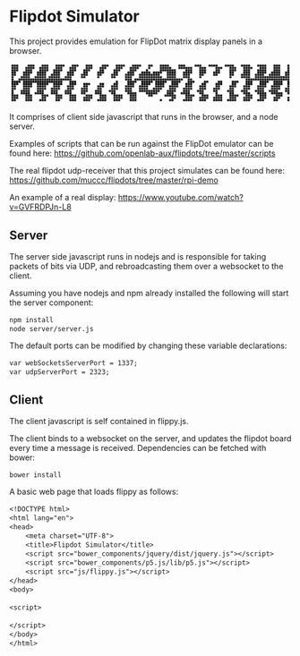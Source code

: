 # Flipdot Simulator

This project provides emulation for FlipDot matrix display panels in a browser.


![ScreenShot](examples/FlipDot.gif)

It comprises of client side javascript that runs in the browser, and a node server.

Examples of scripts that can be run against the FlipDot emulator can be found here:
https://github.com/openlab-aux/flipdots/tree/master/scripts

The real flipdot udp-receiver that this project simulates can be found here:
https://github.com/muccc/flipdots/tree/master/rpi-demo

An example of a real display:
https://www.youtube.com/watch?v=GVFRDPJn-L8


## Server
The server side javascript runs in nodejs and is responsible for taking packets of bits via UDP, and rebroadcasting them over a websocket to the client.

Assuming you have nodejs and npm already installed the following will start the server component:

    npm install
    node server/server.js

The default ports can be modified by changing these variable declarations:

    var webSocketsServerPort = 1337;
    var udpServerPort = 2323;


## Client
The client javascript is self contained in flippy.js.

The client binds to a websocket on the server, and updates the flipdot board every time a message is received.
Dependencies can be fetched with bower:

    bower install
    
A basic web page that loads flippy as follows:

    <!DOCTYPE html>
    <html lang="en">
    <head>
        <meta charset="UTF-8">
        <title>Flipdot Simulator</title>
        <script src="bower_components/jquery/dist/jquery.js"></script>
        <script src="bower_components/p5.js/lib/p5.js"></script>
        <script src="js/flippy.js"></script>
    </head>
    <body>
    
    <script>
    
    </script>
    </body>
    </html>